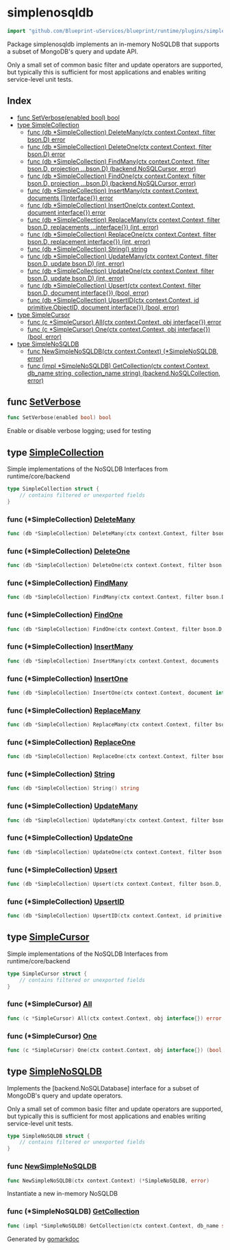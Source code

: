 <!-- Code generated by gomarkdoc. DO NOT EDIT -->

# simplenosqldb

```go
import "github.com/Blueprint-uServices/blueprint/runtime/plugins/simplenosqldb"
```

Package simplenosqldb implements an in\-memory NoSQLDB that supports a subset of MongoDB's query and update API.

Only a small set of common basic filter and update operators are supported, but typically this is sufficient for most applications and enables writing service\-level unit tests.

## Index

- [func SetVerbose\(enabled bool\) bool](<#SetVerbose>)
- [type SimpleCollection](<#SimpleCollection>)
  - [func \(db \*SimpleCollection\) DeleteMany\(ctx context.Context, filter bson.D\) error](<#SimpleCollection.DeleteMany>)
  - [func \(db \*SimpleCollection\) DeleteOne\(ctx context.Context, filter bson.D\) error](<#SimpleCollection.DeleteOne>)
  - [func \(db \*SimpleCollection\) FindMany\(ctx context.Context, filter bson.D, projection ...bson.D\) \(backend.NoSQLCursor, error\)](<#SimpleCollection.FindMany>)
  - [func \(db \*SimpleCollection\) FindOne\(ctx context.Context, filter bson.D, projection ...bson.D\) \(backend.NoSQLCursor, error\)](<#SimpleCollection.FindOne>)
  - [func \(db \*SimpleCollection\) InsertMany\(ctx context.Context, documents \[\]interface\{\}\) error](<#SimpleCollection.InsertMany>)
  - [func \(db \*SimpleCollection\) InsertOne\(ctx context.Context, document interface\{\}\) error](<#SimpleCollection.InsertOne>)
  - [func \(db \*SimpleCollection\) ReplaceMany\(ctx context.Context, filter bson.D, replacements ...interface\{\}\) \(int, error\)](<#SimpleCollection.ReplaceMany>)
  - [func \(db \*SimpleCollection\) ReplaceOne\(ctx context.Context, filter bson.D, replacement interface\{\}\) \(int, error\)](<#SimpleCollection.ReplaceOne>)
  - [func \(db \*SimpleCollection\) String\(\) string](<#SimpleCollection.String>)
  - [func \(db \*SimpleCollection\) UpdateMany\(ctx context.Context, filter bson.D, update bson.D\) \(int, error\)](<#SimpleCollection.UpdateMany>)
  - [func \(db \*SimpleCollection\) UpdateOne\(ctx context.Context, filter bson.D, update bson.D\) \(int, error\)](<#SimpleCollection.UpdateOne>)
  - [func \(db \*SimpleCollection\) Upsert\(ctx context.Context, filter bson.D, document interface\{\}\) \(bool, error\)](<#SimpleCollection.Upsert>)
  - [func \(db \*SimpleCollection\) UpsertID\(ctx context.Context, id primitive.ObjectID, document interface\{\}\) \(bool, error\)](<#SimpleCollection.UpsertID>)
- [type SimpleCursor](<#SimpleCursor>)
  - [func \(c \*SimpleCursor\) All\(ctx context.Context, obj interface\{\}\) error](<#SimpleCursor.All>)
  - [func \(c \*SimpleCursor\) One\(ctx context.Context, obj interface\{\}\) \(bool, error\)](<#SimpleCursor.One>)
- [type SimpleNoSQLDB](<#SimpleNoSQLDB>)
  - [func NewSimpleNoSQLDB\(ctx context.Context\) \(\*SimpleNoSQLDB, error\)](<#NewSimpleNoSQLDB>)
  - [func \(impl \*SimpleNoSQLDB\) GetCollection\(ctx context.Context, db\_name string, collection\_name string\) \(backend.NoSQLCollection, error\)](<#SimpleNoSQLDB.GetCollection>)


<a name="SetVerbose"></a>
## func [SetVerbose](<https://gitlab.mpi-sws.org/cld/blueprint2/blueprint/blob/main/runtime/plugins/simplenosqldb/nosqldb.go#L156>)

```go
func SetVerbose(enabled bool) bool
```

Enable or disable verbose logging; used for testing

<a name="SimpleCollection"></a>
## type [SimpleCollection](<https://gitlab.mpi-sws.org/cld/blueprint2/blueprint/blob/main/runtime/plugins/simplenosqldb/nosqldb.go#L31-L33>)

Simple implementations of the NoSQLDB Interfaces from runtime/core/backend

```go
type SimpleCollection struct {
    // contains filtered or unexported fields
}
```

<a name="SimpleCollection.DeleteMany"></a>
### func \(\*SimpleCollection\) [DeleteMany](<https://gitlab.mpi-sws.org/cld/blueprint2/blueprint/blob/main/runtime/plugins/simplenosqldb/nosqldb.go#L200>)

```go
func (db *SimpleCollection) DeleteMany(ctx context.Context, filter bson.D) error
```



<a name="SimpleCollection.DeleteOne"></a>
### func \(\*SimpleCollection\) [DeleteOne](<https://gitlab.mpi-sws.org/cld/blueprint2/blueprint/blob/main/runtime/plugins/simplenosqldb/nosqldb.go#L186>)

```go
func (db *SimpleCollection) DeleteOne(ctx context.Context, filter bson.D) error
```



<a name="SimpleCollection.FindMany"></a>
### func \(\*SimpleCollection\) [FindMany](<https://gitlab.mpi-sws.org/cld/blueprint2/blueprint/blob/main/runtime/plugins/simplenosqldb/nosqldb.go#L162>)

```go
func (db *SimpleCollection) FindMany(ctx context.Context, filter bson.D, projection ...bson.D) (backend.NoSQLCursor, error)
```



<a name="SimpleCollection.FindOne"></a>
### func \(\*SimpleCollection\) [FindOne](<https://gitlab.mpi-sws.org/cld/blueprint2/blueprint/blob/main/runtime/plugins/simplenosqldb/nosqldb.go#L132>)

```go
func (db *SimpleCollection) FindOne(ctx context.Context, filter bson.D, projection ...bson.D) (backend.NoSQLCursor, error)
```



<a name="SimpleCollection.InsertMany"></a>
### func \(\*SimpleCollection\) [InsertMany](<https://gitlab.mpi-sws.org/cld/blueprint2/blueprint/blob/main/runtime/plugins/simplenosqldb/nosqldb.go#L122>)

```go
func (db *SimpleCollection) InsertMany(ctx context.Context, documents []interface{}) error
```



<a name="SimpleCollection.InsertOne"></a>
### func \(\*SimpleCollection\) [InsertOne](<https://gitlab.mpi-sws.org/cld/blueprint2/blueprint/blob/main/runtime/plugins/simplenosqldb/nosqldb.go#L98>)

```go
func (db *SimpleCollection) InsertOne(ctx context.Context, document interface{}) error
```



<a name="SimpleCollection.ReplaceMany"></a>
### func \(\*SimpleCollection\) [ReplaceMany](<https://gitlab.mpi-sws.org/cld/blueprint2/blueprint/blob/main/runtime/plugins/simplenosqldb/nosqldb.go#L321>)

```go
func (db *SimpleCollection) ReplaceMany(ctx context.Context, filter bson.D, replacements ...interface{}) (int, error)
```



<a name="SimpleCollection.ReplaceOne"></a>
### func \(\*SimpleCollection\) [ReplaceOne](<https://gitlab.mpi-sws.org/cld/blueprint2/blueprint/blob/main/runtime/plugins/simplenosqldb/nosqldb.go#L307>)

```go
func (db *SimpleCollection) ReplaceOne(ctx context.Context, filter bson.D, replacement interface{}) (int, error)
```



<a name="SimpleCollection.String"></a>
### func \(\*SimpleCollection\) [String](<https://gitlab.mpi-sws.org/cld/blueprint2/blueprint/blob/main/runtime/plugins/simplenosqldb/nosqldb.go#L357>)

```go
func (db *SimpleCollection) String() string
```



<a name="SimpleCollection.UpdateMany"></a>
### func \(\*SimpleCollection\) [UpdateMany](<https://gitlab.mpi-sws.org/cld/blueprint2/blueprint/blob/main/runtime/plugins/simplenosqldb/nosqldb.go#L252>)

```go
func (db *SimpleCollection) UpdateMany(ctx context.Context, filter bson.D, update bson.D) (int, error)
```



<a name="SimpleCollection.UpdateOne"></a>
### func \(\*SimpleCollection\) [UpdateOne](<https://gitlab.mpi-sws.org/cld/blueprint2/blueprint/blob/main/runtime/plugins/simplenosqldb/nosqldb.go#L223>)

```go
func (db *SimpleCollection) UpdateOne(ctx context.Context, filter bson.D, update bson.D) (int, error)
```



<a name="SimpleCollection.Upsert"></a>
### func \(\*SimpleCollection\) [Upsert](<https://gitlab.mpi-sws.org/cld/blueprint2/blueprint/blob/main/runtime/plugins/simplenosqldb/nosqldb.go#L290>)

```go
func (db *SimpleCollection) Upsert(ctx context.Context, filter bson.D, document interface{}) (bool, error)
```



<a name="SimpleCollection.UpsertID"></a>
### func \(\*SimpleCollection\) [UpsertID](<https://gitlab.mpi-sws.org/cld/blueprint2/blueprint/blob/main/runtime/plugins/simplenosqldb/nosqldb.go#L298>)

```go
func (db *SimpleCollection) UpsertID(ctx context.Context, id primitive.ObjectID, document interface{}) (bool, error)
```



<a name="SimpleCursor"></a>
## type [SimpleCursor](<https://gitlab.mpi-sws.org/cld/blueprint2/blueprint/blob/main/runtime/plugins/simplenosqldb/nosqldb.go#L35-L37>)

Simple implementations of the NoSQLDB Interfaces from runtime/core/backend

```go
type SimpleCursor struct {
    // contains filtered or unexported fields
}
```

<a name="SimpleCursor.All"></a>
### func \(\*SimpleCursor\) [All](<https://gitlab.mpi-sws.org/cld/blueprint2/blueprint/blob/main/runtime/plugins/simplenosqldb/nosqldb.go#L94>)

```go
func (c *SimpleCursor) All(ctx context.Context, obj interface{}) error
```



<a name="SimpleCursor.One"></a>
### func \(\*SimpleCursor\) [One](<https://gitlab.mpi-sws.org/cld/blueprint2/blueprint/blob/main/runtime/plugins/simplenosqldb/nosqldb.go#L63>)

```go
func (c *SimpleCursor) One(ctx context.Context, obj interface{}) (bool, error)
```



<a name="SimpleNoSQLDB"></a>
## type [SimpleNoSQLDB](<https://gitlab.mpi-sws.org/cld/blueprint2/blueprint/blob/main/runtime/plugins/simplenosqldb/nosqldb.go#L27-L29>)

Implements the \[backend.NoSQLDatabase\] interface for a subset of MongoDB's query and update operators.

Only a small set of common basic filter and update operators are supported, but typically this is sufficient for most applications and enables writing service\-level unit tests.

```go
type SimpleNoSQLDB struct {
    // contains filtered or unexported fields
}
```

<a name="NewSimpleNoSQLDB"></a>
### func [NewSimpleNoSQLDB](<https://gitlab.mpi-sws.org/cld/blueprint2/blueprint/blob/main/runtime/plugins/simplenosqldb/nosqldb.go#L41>)

```go
func NewSimpleNoSQLDB(ctx context.Context) (*SimpleNoSQLDB, error)
```

Instantiate a new in\-memory NoSQLDB

<a name="SimpleNoSQLDB.GetCollection"></a>
### func \(\*SimpleNoSQLDB\) [GetCollection](<https://gitlab.mpi-sws.org/cld/blueprint2/blueprint/blob/main/runtime/plugins/simplenosqldb/nosqldb.go#L47>)

```go
func (impl *SimpleNoSQLDB) GetCollection(ctx context.Context, db_name string, collection_name string) (backend.NoSQLCollection, error)
```



Generated by [gomarkdoc](<https://github.com/princjef/gomarkdoc>)
